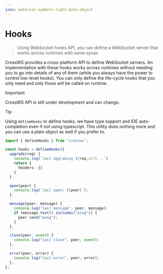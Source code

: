 ```yaml
---
icon: material-symbols-light:data-object
---
```


# Hooks

> Using WebSocket hooks API, you can define a WebSocket server that works across runtimes with same synax.

CrossWS provides a cross-platform API to define WebSocket servers. An implementation with these hooks works across runtimes without needing you to go into details of any of them (while you always have the power to control low-level hooks). You can only define the life-cycle hooks that you only need and only those will be called on runtime.

> [!IMPORTANT]
> CrossWS API is still under development and can change.

> [!TIP]
> Using `defineHooks` to define hooks, we have type support and IDE auto-completion even if not using typescript. This utility does nothing more and you can use a plain object as well if you prefer to.

```ts
import { defineHooks } from "crossws";

const hooks = defineHooks({
  upgrade(req) {
    console.log(`[ws] upgrading ${req.url}...`)
    return {
      headers: {}
    }
  }

  open(peer) {
    console.log(`[ws] open: ${peer}`);
  },

  message(peer, message) {
    console.log("[ws] message", peer, message);
    if (message.text().includes("ping")) {
      peer.send("pong");
    }
  },

  close(peer, event) {
    console.log("[ws] close", peer, event);
  },

  error(peer, error) {
    console.log("[ws] error", peer, error);
  },
};
```
